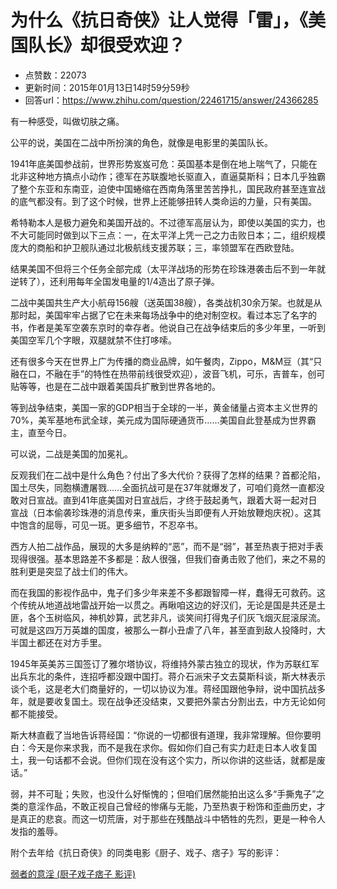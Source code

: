 # 为什么《抗日奇侠》让人觉得「雷」，《美国队长》却很受欢迎？
- 点赞数：22073
- 更新时间：2015年01月13日14时59分59秒
- 回答url：https://www.zhihu.com/question/22461715/answer/24366285
<body>
 <p data-pid="fGVHqPI1">有一种感受，叫做切肤之痛。</p>
 <p data-pid="HkFkf2Ha">公平的说，美国在二战中所扮演的角色，就像是电影里的美国队长。</p>
 <p data-pid="LnKPkUqt">1941年底美国参战前，世界形势岌岌可危：英国基本是倒在地上喘气了，只能在北非这种地方搞点小动作；德军在苏联腹地长驱直入，直逼莫斯科；日本几乎独霸了整个东亚和东南亚，迫使中国蜷缩在西南角落里苦苦挣扎，国民政府甚至连宣战的底气都没有。到了这个时候，世界上还能够扭转人类命运的力量，只有美国。</p>
 <p data-pid="5SgLaz2y">希特勒本人是极力避免和美国开战的。不过德军高层认为，即使以美国的实力，也不大可能同时做到以下三点：一，在太平洋上凭一己之力击败日本；二，组织规模庞大的商船和护卫舰队通过北极航线支援苏联；三，率领盟军在西欧登陆。</p>
 <p data-pid="ehZKp4DN">结果美国不但将三个任务全部完成（太平洋战场的形势在珍珠港袭击后不到一年就逆转了），还利用每年全国发电量的1/4造出了原子弹。</p>
 <p data-pid="Kc36tCIr">二战中美国共生产大小航母156艘（送英国38艘），各类战机30余万架。也就是从那时起，美国牢牢占据了它在未来每场战争中的绝对制空权。看过本忘了名字的书，作者是美军空袭东京时的幸存者。他说自己在战争结束后的多少年里，一听到美国空军几个字眼，双腿就禁不住打哆嗦。</p>
 <p data-pid="TjZlf47h">还有很多今天在世界上广为传播的商业品牌，如午餐肉，Zippo，M&amp;M豆（其“只融在口，不融在手”的特性在热带前线很受欢迎），波音飞机，可乐，吉普车，创可贴等等，也是在二战中跟着美国兵扩散到世界各地的。</p>
 <p data-pid="DtdUydOn">等到战争结束，美国一家的GDP相当于全球的一半，黄金储量占资本主义世界的70%，美军基地布武全球，美元成为国际硬通货币……美国自此登基成为世界霸主，直至今日。</p>
 <p data-pid="2J5kMoVs">可以说，二战是美国的加冕礼。</p>
 <p data-pid="bmVs6-zg">反观我们在二战中是什么角色？付出了多大代价？获得了怎样的结果？首都沦陷，国土尽失，同胞横遭屠戮……全面抗战可是在37年就爆发了，可咱们竟然一直都没敢对日宣战。直到41年底美国对日宣战后，才终于鼓起勇气，跟着大哥一起对日宣战（日本偷袭珍珠港的消息传来，重庆街头当即便有人开始放鞭炮庆祝）。这其中饱含的屈辱，可见一斑。更多细节，不忍卒书。</p>
 <p data-pid="wXOlZBxn">西方人拍二战作品，展现的大多是纳粹的“恶”，而不是“弱”，甚至热衷于把对手表现得很强。基本思路差不多都是：敌人很强，但我们奋勇击败了他们，来之不易的胜利更是突显了战士们的伟大。</p>
 <p data-pid="cUkmToLT">而在我国的影视作品中，鬼子们多少年来差不多都跟智障一样，蠢得无可救药。这个传统从地道战地雷战开始一以贯之。再瞅咱这边的好汉们，无论是国是共还是土匪，各个玉树临风，神机妙算，武艺非凡，谈笑间打得鬼子们灰飞烟灭屁滚尿流。可就是这四万万英雄的国度，被那么一群小丑虐了八年，甚至直到敌人投降时，大半国土都还在对方手里。</p>
 <p data-pid="HUvDzMXk">1945年英美苏三国签订了雅尔塔协议，将维持外蒙古独立的现状，作为苏联红军出兵东北的条件，连招呼都没跟中国打。蒋介石派宋子文去莫斯科谈，斯大林表示谈个毛，这是老大们商量好的，一切以协议为准。蒋经国跟他争辩，说中国抗战多年，就是要收复国土。现在战争还没结束，又要把外蒙古分割出去，中方无论如何都不能接受。</p>
 <p data-pid="va9qrM6S">斯大林直截了当地告诉蒋经国：“你说的一切都很有道理，我非常理解。但你要明白：今天是你来求我，而不是我在求你。假如你们自己有实力赶走日本人收复国土，我一句话都不会说。但你们现在没有这个实力，所以你讲的这些话，就都是废话。”</p>
 <p data-pid="GAEU_sPr">弱，并不可耻；失败，也没什么好惭愧的；但咱们居然能拍出这么多“手撕鬼子”之类的意淫作品，不敢正视自己曾经的惨痛与无能，乃至热衷于粉饰和歪曲历史，才是真正的悲哀。而这一切荒唐，对于那些在残酷战斗中牺牲的先烈，更是一种令人发指的羞辱。</p>
 <p data-pid="MZCTHeiN">附个去年给《抗日奇侠》的同类电影《厨子、戏子、痞子》写的影评：</p>
 <p data-pid="Nah6M947"><a href="https://link.zhihu.com/?target=http%3A//movie.douban.com/review/5830410/" class=" wrap external" target="_blank" rel="nofollow noreferrer">弱者的意淫 (厨子戏子痞子 影评)</a></p>
</body>